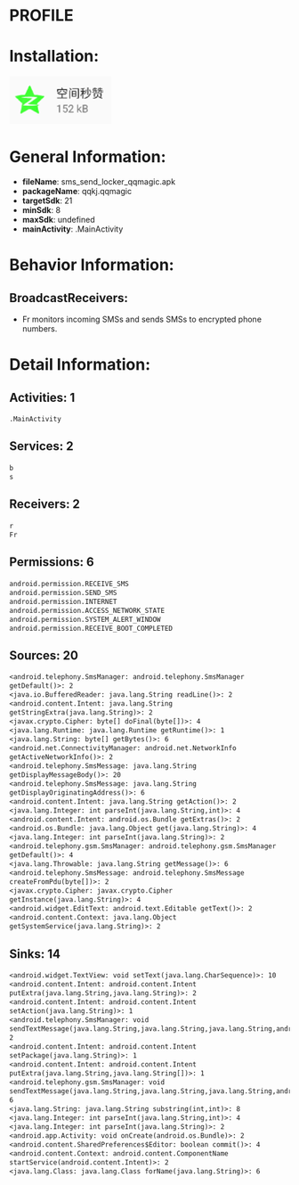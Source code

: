 # PROFILE
# Installation:
![ICON](icon.png)
# General Information:
- **fileName**: sms_send_locker_qqmagic.apk
- **packageName**: qqkj.qqmagic
- **targetSdk**: 21
- **minSdk**: 8
- **maxSdk**: undefined
- **mainActivity**: .MainActivity
# Behavior Information:
## BroadcastReceivers:
- Fr monitors incoming SMSs and sends SMSs to encrypted phone numbers.
# Detail Information:
## Activities: 1
	.MainActivity
## Services: 2
	b
	s
## Receivers: 2
	r
	Fr
## Permissions: 6
	android.permission.RECEIVE_SMS
	android.permission.SEND_SMS
	android.permission.INTERNET
	android.permission.ACCESS_NETWORK_STATE
	android.permission.SYSTEM_ALERT_WINDOW
	android.permission.RECEIVE_BOOT_COMPLETED
## Sources: 20
	<android.telephony.SmsManager: android.telephony.SmsManager getDefault()>: 2
	<java.io.BufferedReader: java.lang.String readLine()>: 2
	<android.content.Intent: java.lang.String getStringExtra(java.lang.String)>: 2
	<javax.crypto.Cipher: byte[] doFinal(byte[])>: 4
	<java.lang.Runtime: java.lang.Runtime getRuntime()>: 1
	<java.lang.String: byte[] getBytes()>: 6
	<android.net.ConnectivityManager: android.net.NetworkInfo getActiveNetworkInfo()>: 2
	<android.telephony.SmsMessage: java.lang.String getDisplayMessageBody()>: 20
	<android.telephony.SmsMessage: java.lang.String getDisplayOriginatingAddress()>: 6
	<android.content.Intent: java.lang.String getAction()>: 2
	<java.lang.Integer: int parseInt(java.lang.String,int)>: 4
	<android.content.Intent: android.os.Bundle getExtras()>: 2
	<android.os.Bundle: java.lang.Object get(java.lang.String)>: 4
	<java.lang.Integer: int parseInt(java.lang.String)>: 2
	<android.telephony.gsm.SmsManager: android.telephony.gsm.SmsManager getDefault()>: 4
	<java.lang.Throwable: java.lang.String getMessage()>: 6
	<android.telephony.SmsMessage: android.telephony.SmsMessage createFromPdu(byte[])>: 2
	<javax.crypto.Cipher: javax.crypto.Cipher getInstance(java.lang.String)>: 4
	<android.widget.EditText: android.text.Editable getText()>: 2
	<android.content.Context: java.lang.Object getSystemService(java.lang.String)>: 2
## Sinks: 14
	<android.widget.TextView: void setText(java.lang.CharSequence)>: 10
	<android.content.Intent: android.content.Intent putExtra(java.lang.String,java.lang.String)>: 2
	<android.content.Intent: android.content.Intent setAction(java.lang.String)>: 1
	<android.telephony.SmsManager: void sendTextMessage(java.lang.String,java.lang.String,java.lang.String,android.app.PendingIntent,android.app.PendingIntent)>: 2
	<android.content.Intent: android.content.Intent setPackage(java.lang.String)>: 1
	<android.content.Intent: android.content.Intent putExtra(java.lang.String,java.lang.String[])>: 1
	<android.telephony.gsm.SmsManager: void sendTextMessage(java.lang.String,java.lang.String,java.lang.String,android.app.PendingIntent,android.app.PendingIntent)>: 6
	<java.lang.String: java.lang.String substring(int,int)>: 8
	<java.lang.Integer: int parseInt(java.lang.String,int)>: 4
	<java.lang.Integer: int parseInt(java.lang.String)>: 2
	<android.app.Activity: void onCreate(android.os.Bundle)>: 2
	<android.content.SharedPreferences$Editor: boolean commit()>: 4
	<android.content.Context: android.content.ComponentName startService(android.content.Intent)>: 2
	<java.lang.Class: java.lang.Class forName(java.lang.String)>: 6
